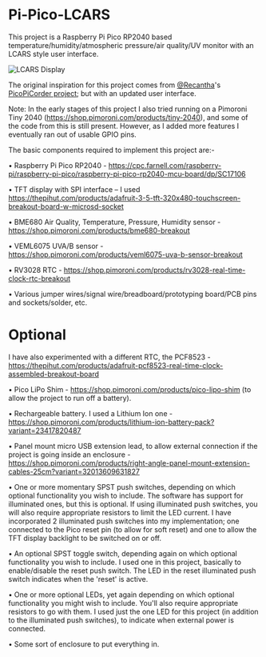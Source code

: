 # Pi-Pico-LCARS

This project is a Raspberry Pi Pico RP2040 based temperature/humidity/atmospheric pressure/air quality/UV monitor with an LCARS style user interface.

![LCARS Display](https://github.com/DivingIvan/Pi-Pico-LCARS/blob/main/PXL_20210515_102200687.jpg "LCARS Display")

The original inspiration for this project comes from [@Recantha](https://twitter.com/recantha)'s [PicoPiCorder project](https://github.com/recantha/picopicorder); but with an updated user interface.

Note: In the early stages of this project I also tried running on a Pimoroni Tiny 2040 (https://shop.pimoroni.com/products/tiny-2040), and some of the code from this is still present. However, as I added more features I eventually ran out of usable GPIO pins.

The basic components required to implement this project are:-

•	Raspberry Pi Pico RP2040 - https://cpc.farnell.com/raspberry-pi/raspberry-pi-pico/raspberry-pi-pico-rp2040-mcu-board/dp/SC17106

•	TFT display with SPI interface – I used https://thepihut.com/products/adafruit-3-5-tft-320x480-touchscreen-breakout-board-w-microsd-socket

•	BME680 Air Quality, Temperature, Pressure, Humidity sensor - https://shop.pimoroni.com/products/bme680-breakout

•	VEML6075 UVA/B sensor - https://shop.pimoroni.com/products/veml6075-uva-b-sensor-breakout

•	RV3028 RTC - https://shop.pimoroni.com/products/rv3028-real-time-clock-rtc-breakout

•	Various jumper wires/signal wire/breadboard/prototyping board/PCB pins and sockets/solder, etc.

# Optional

I have also experimented with a different RTC, the PCF8523 - https://thepihut.com/products/adafruit-pcf8523-real-time-clock-assembled-breakout-board

•	Pico LiPo Shim - https://shop.pimoroni.com/products/pico-lipo-shim (to allow the project to run off a battery).

•	Rechargeable battery. I used a Lithium Ion one - https://shop.pimoroni.com/products/lithium-ion-battery-pack?variant=23417820487

•	Panel mount micro USB extension lead, to allow external connection if the project is going inside an enclosure - https://shop.pimoroni.com/products/right-angle-panel-mount-extension-cables-25cm?variant=32013609631827

•	One or more momentary SPST push switches, depending on which optional functionality you wish to include. The software has support for illuminated ones, but this is optional. If using illuminated push switches, you will also require appropriate resistors to limit the LED current. I have incorporated 2 illuminated push switches into my implementation; one connected to the Pico reset pin (to allow for soft reset) and one to allow the TFT display backlight to be switched on or off.

•	An optional SPST toggle switch, depending again on which optional functionality you wish to include. I used one in this project, basically to enable/disable the reset push switch. The LED in the reset illuminated push switch indicates when the 'reset' is active.

•	One or more optional LEDs, yet again depending on which optional functionality you might wish to include. You'll also require appropriate resistors to go with them. I used just the one LED for this project (in addition to the illuminated push switches), to indicate when external power is connected.

•	Some sort of enclosure to put everything in.
